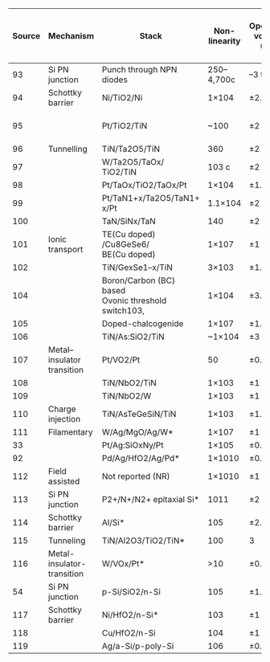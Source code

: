 |Source | Mechanism                  | Stack                                         | Non-linearity | Operation<br>voltage<br>(V)a | Max. current<br>density<br>(A cm−2<br>)                              | Speed (ns)b ton tof |       | Endurance     | I–V   symmetry   |
|-|----------------------------|-----------------------------------------------------------|---------------|------------------------------|------------------------------------|-------------|-------|---------------|----------|
|93| Si PN junction             | Punch through NPN diodes                                | 250–4,700c    | –3 to 3.8                    | >106                               | <10         | NR    | NR            | No       |
|94| Schottky barrier           | Ni/TiO2/Ni                                              | 1×104         | ±2.4                         | 1×105                              | NR          | NR    | 103<br>(d.c.) | Yes      |
|95|                            | Pt/TiO2/TiN                                             | ~100          | ±2                           | 103<br>to<br>1.5×104               | NR          | NR    | NR            | No       |
|96| Tunnelling                 | TiN/Ta2O5/TiN                                           | 360           | ±2                           | 1×105                              | <10         | <10   | 107           | Yes      |
|97|                            | W/Ta2O5/TaOx/ TiO2/TiN                                  | 103 c         | ±2                           | >107                               | <20         | <10   | 105           | Yes      |
|98|                            | Pt/TaOx/TiO2/TaOx/Pt                                    | 1×104         | ±1.5                         | 3.2×107                            | 100         | NR    | 1010          | No       |
|99|                            | Pt/TaN1+x/Ta2O5/TaN1+<br>x/Pt                           | 1.1×104       | ±2                           | ~104                               | NR          | NR    | 108           | Yes      |
|100|                            | TaN/SiNx/TaN                                           | 140           | ±2                           | 1×105                              | <10         | NR    | NR            | Yes      |
|101| Ionic transport            | TE(Cu doped) /Cu8GeSe6/<br>BE(Cu doped)                | 1×107         | ±1                           | 1.5×107                            | 2.5×104     | 15    | 1010          | Yes      |
|102|                            | TiN/GexSe1–x/TiN                                       | 3×103         | ±1.5                         | 2×107                              | <10         | NR    | 106           | Yes      |
|104|                            | Boron/Carbon (BC) based<br>Ovonic threshold switch103, | 1×104         | ±3.2                         | 1×107                              | <10         | NR    | 108           | Yes      |
|105|                            | Doped-chalcogenide                                     | 1×107         | ±1.5                         | 1.6×106                            | <10         | <10   | 109           | Yes      |
|106|                            | TiN/As:SiO2/TiN                                        | ~1×104        | ±3                           | 2.5×107                            | 23          | 52    | 105           | No       |
|107| Metal–insulator transition | Pt/VO2/Pt                                              | 50            | ±0.4                         | >106                               | <20         | NR    | NR            | Yes      |
|108|                            | TiN/NbO2/TiN                                           | 1×103         | ±1                           | 8×108                              | NR          | NR    | 103           | Yes      |
|109|                            | TiN/NbO2/W                                             | 1×103         | ±1                           | 1×107                              | 103         | NR    | 106           | Yes      |
|110| Charge injection           | TiN/AsTeGeSiN/TiN                                      | 1×103         | ±1.5                         | 1.1×107                            | 103         | NR    | 108           | Yes      |
|111| Filamentary                | W/Ag/MgO/Ag/W*                                         | 1×107         | ±1                           | 4                                  | 50          | 25    | 104 (d.c.)    | Yes      |
|33|                            | Pt/Ag:SiOxNy/Pt                                         | 1×105         | ±0.3                         | 1                                  | 3×106       | 3×107 | 106           | Yes      |
|92|                            | Pd/Ag/HfO2/Ag/Pd*                                       | 1×1010        | ±0.4                         | 4                                  | 75          | 250   | 108           | Yes      |
|112| Field assisted             | Not reported (NR)                                      | 1×1010        | ±1                           | 5×106                              | <50         | <10   | 108           | Yes      |
|113| Si PN junction             | P2+/N+/N2+ epitaxial Si*                               | 1011          | ±2                           | NR                                 | NR          | NR    | NR            | No       |
|114| Schottky barrier           | Al/Si*                                                 | 105           | ±2.6                         | >10                                | NR          | NR    | NR            | No       |
|115| Tunneling                  | TiN/Al2O3/TiO2/TiN*                                    | 100           | 3                            | >105                               | 10          | 10    | NR            | Yes      |
|116| Metal-insulator-transition | W/VOx/Pt*                                              | >10           | ±0.5                         | >2×106                             | <104        | <104  | 100           | Yes      |
|54| Si PN junction             | p-Si/SiO2/n-Si                                          | 105           | ±1.5                         | >4×104                             | NR          | NR    | >100 (d.c.)   | No       |
|117| Schottky barrier           | Ni/HfO2/n-Si*                                          | 103           | ±1                           | >10                                | NR          | NR    | NR            | No       |
|118|                            | Cu/HfO2/n-Si                                           | 104           | ±1                           | >50                                | NR          | NR    | NR            | No       |
|119|                            | Ag/a-Si/p-poly-Si                                      | 106           | ±0.5                         | >2.5×103                           | <100        | <100  | >108          | No       |